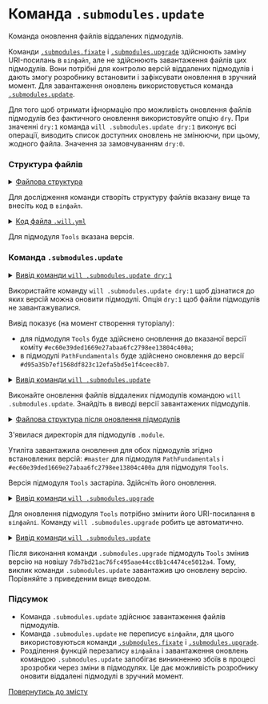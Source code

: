 # Команда <code>.submodules.update</code>

Команда оновлення файлів віддалених підмодулів.

Команди [`.submodules.fixate`](CommandSubmodulesFixate.md) і [`.submodules.upgrade`](CommandSubmodulesUpgrade.md) здійснюють заміну URI-посилань в `вілфайл`, але не здійснюють завантаження файлів цих підмодулів. Вони потрібні для контролю версій віддалених підмодулів і дають змогу розробнику встановити і зафіксувати оновлення в зручний момент. Для завантаження оновлень використовується команда [`.submodules.update`](../concept/Command.md#Таблиця-команд-утиліти-willbe).

Для того щоб отримати іфнормацію про можливість оновлення файлів підмодулів без фактичного оновлення використовуйте опцію `dry`. При значенні `dry:1` команда `will .submodules.update dry:1` виконує всі операції, виводить список доступних оновлень не змінюючи, при цьому, жодного файла. Значення за замовчуванням `dry:0`.

### Структура файлів

<details>
  <summary><u>Файлова структура</u></summary>

```
submodulesUpdate
          └── .will.yml
```

</details>

Для дослідження команди створіть структуру файлів вказану вище та внесіть код в `вілфайл`.  

<details>
    <summary><u>Код файла <code>.will.yml</code></u></summary>

```yaml
about :

  name : submodulesCommands
  description : "To test .submodules.update command"

submodule :

  Tools : git+https:///github.com/Wandalen/wTools.git/out/wTools#ec60e39ded1669e27abaa6fc2798ee13804c400a
  PathFundamentals : git+https:///github.com/Wandalen/wPathBasic.git/out/wPathBasic#master

```

</details>

Для підмодуля `Tools` вказана версія.

### Команда `.submodules.update`

<details>
  <summary><u>Вивід команди <code>will .submodules.update dry:1</code></u></summary>

```
[user@user ~]$ will .submodules.update dry:1
...
  + module::Tools will be updated to version ec60e39ded1669e27abaa6fc2798ee13804c400a
  + module::PathFundamentals will be updated to version aa4b10e291c0cb0e79961b6ece128da544f00568

```

</details>

Використайте команду `will .submodules.update dry:1` щоб дізнатися до яких версій можна оновити підмодулі. Опція `dry:1` щоб файли підмодулів не завантажувалися.

Вивід показує (на момент створення туторіалу):
- для підмодуля `Tools` буде здійснено оновлення до вказаної версії коміту `#ec60e39ded1669e27abaa6fc2798ee13804c400a`;
- в підмодулі `PathFundamentals` буде здійснено оновлення до версії `#d95a35b7ef1568df823c12efa5bd5e1f4ceec8b7`.

<details>
  <summary><u>Вивід команди <code>will .submodules.update</code></u></summary>

```
[user@user ~]$ will .submodules.update
...
  . Read : /path_to_file/.module/Tools/out/wTools.out.will.yml
   + module::Tools version ec60e39ded1669e27abaa6fc2798ee13804c400a was updated in 13.440s
   . Read : /path_to_file/.module/PathFundamentals/out/wPathBasic.out.will.yml
   + module::PathFundamentals version master was updated in 5.047s

   + 2/2 submodule(s) of module::submodulesCommands were updated in 18.487s

```

</details>

Виконайте оновлення файлів віддалених підмодулів командою `will .submodules.update`. Знайдіть в виводі версії завантажених підмодулів.


<details>
  <summary><u>Файлова структура після оновлення підмодулів</u></summary>

```
submodulesUpdate
        ├── .module
        └── .will.yml

```

</details>

З'явилася директорія для підмодулів `.module`.

Утиліта завантажила оновлення для обох підмодулів згідно встановлених версій: `#master` для підмодуля `PathFundamentals` i `#ec60e39ded1669e27abaa6fc2798ee13804c400a` для підмодуля `Tools`.  

Версія підмодуля `Tools` застаріла. Здійсніть його оновлення.

<details>
  <summary><u>Вивід команди <code>will .submodules.upgrade</code></u></summary>

```
[user@user ~]$ will .submodules.upgrade
...
Module at /path_to_file/.will.yml
...
  Remote path of module::submodulesCommands / module::Tools fixated
  git+https:///github.com/Wandalen/wTools.git/out/wTools : .#7db7bd21ac76fc495aae44cc8b1c4474ce5012a4 <- .#ec60e39ded1669e27abaa6fc2798ee13804c400a
  in /path_to_file/submodulesUpgrade/.will.yml
Remote path of module::submodulesCommands / module::PathFundamentals fixated
  git+https:///github.com/Wandalen/wPathBasic.git/out/wPathBasic : .#d95a35b7ef1568df823c12efa5bd5e1f4ceec8b7 <- .#master
  in /path_to_file/submodulesUpgrade/.will.yml

```

</details>

Для оновлення підмодуля `Tools` потрібно змінити його URI-посилання в `вілфайлі`. Команду `will .submodules.upgrade` робить це автоматично.


<details>
  <summary><u>Вивід команди <code>will .submodules.update</code></u></summary>

```
[user@user ~]$ will .submodules.update
...
  . Read : /path_to_file/.module/Tools/out/wTools.out.will.yml
   + module::Tools version 7db7bd21ac76fc495aae44cc8b1c4474ce5012a4 was updated in 11.320s

  + 1/2 submodule(s) of module::submodulesCommands were updated in 11.420s

```

</details>

Після виконання команди `.submodules.upgrade` підмодуль `Tools` змінив версію на новішу `7db7bd21ac76fc495aae44cc8b1c4474ce5012a4`. Тому, виклик команди `.submodules.update` завантажив цю оновлену версію. Порівняйте з приведеним вище виводом.

### Підсумок

- Команда `.submodules.update` здійснює завантаження файлів підмодулів.
- Команда `.submodules.update` не переписує `вілфайли`, для цього використовуються команди [`.submodules.fixate`](CommandSubmodulesFixate.md) і [`.submodules.upgrade`](CommandSubmodulesUpgrade.md).
- Розділення функцій перезапису `вілфайла` і завантаження оновлень командою `.submodules.update` запобігає виникненню збоїв в процесі зрозробки через зміни в підмодулях. Це дає можливість розробнику оновити віддалені підмодулі в зручний момент.

[Повернутись до змісту](../README.md#tutorials)
